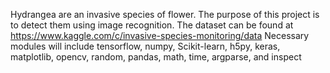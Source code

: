 Hydrangea are an invasive species of flower. The purpose of this project is to detect them using image recognition.
The dataset can be found at https://www.kaggle.com/c/invasive-species-monitoring/data
Necessary modules will include tensorflow, numpy, Scikit-learn, h5py, keras, matplotlib, opencv, random, pandas, math, time,
argparse, and inspect
